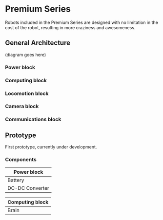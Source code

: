 # Premium Series

Robots included in the Premium Series are designed with no limitation in the cost of the robot, resulting in more craziness and awesomeness.

## General Architecture

(diagram goes here)

### Power block

### Computing block

### Locomotion block

### Camera block

### Communications block

## Prototype
First prototype, currently under development.

### Components

| Power block       |
| ----------------- |
| Battery | Nikon Battery |
| DC-DC Converter | Dual channel hobbyking converter |

| Computing block |
| --------------- |
| Brain | Raspberry Pi Zero |
